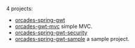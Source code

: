 4 projects:

  * [orcades-spring-gwt](http://code.google.com/p/net-orcades-spring/wiki/SpringGWTRemoteServlet)
  * [orcades-gwt-mvc](http://code.google.com/p/net-orcades-spring/wiki/GWTMVC) simple MVC.
  * [orcades-spring-gwt-security](http://code.google.com/p/net-orcades-spring/wiki/SpringGWTSecurity)
  * [orcades-spring-gwt-sample](http://code.google.com/p/net-orcades-spring/wiki/SampleProject) a sample project.